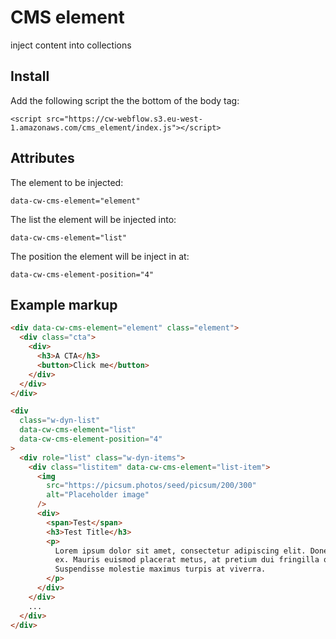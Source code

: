 # CMS element

inject content into collections

## Install

Add the following script the the bottom of the body tag:

`<script src="https://cw-webflow.s3.eu-west-1.amazonaws.com/cms_element/index.js"></script>`

## Attributes

The element to be injected:

`data-cw-cms-element="element"`

The list the element will be injected into:

`data-cw-cms-element="list"`

The position the element will be inject in at:

`data-cw-cms-element-position="4"`

## Example markup

```html
<div data-cw-cms-element="element" class="element">
  <div class="cta">
    <div>
      <h3>A CTA</h3>
      <button>Click me</button>
    </div>
  </div>
</div>

<div
  class="w-dyn-list"
  data-cw-cms-element="list"
  data-cw-cms-element-position="4"
>
  <div role="list" class="w-dyn-items">
    <div class="listitem" data-cw-cms-element="list-item">
      <img
        src="https://picsum.photos/seed/picsum/200/300"
        alt="Placeholder image"
      />
      <div>
        <span>Test</span>
        <h3>Test Title</h3>
        <p>
          Lorem ipsum dolor sit amet, consectetur adipiscing elit. Donec ut erat
          ex. Mauris euismod placerat metus, at pretium dui fringilla quis.
          Suspendisse molestie maximus turpis at viverra.
        </p>
      </div>
    </div>
    ...
  </div>
</div>
```
